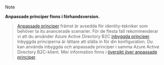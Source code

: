 > [!NOTE]
> **Anpassade principer finns i förhandsversion.**

> [Anpassade principer](..\articles\active-directory-b2c\active-directory-b2c-overview-custom.md#custom-policies) främst är avsedda för identity-tekniker som behöver ta itu avancerade scenarier. För de flesta fall rekommenderar vi att du använder Azure Active Directory B2C [inbyggda principer](..\articles\active-directory-b2c\active-directory-b2c-overview-custom.md). Inbyggda principerna är lättare att ställa in för din konfiguration. Du kan använda inbyggda och anpassade principer i samma Azure Active Directory B2C-klient. Mer information finns i [översikt över anpassade principer](..\articles\active-directory-b2c\active-directory-b2c-overview-custom.md).


